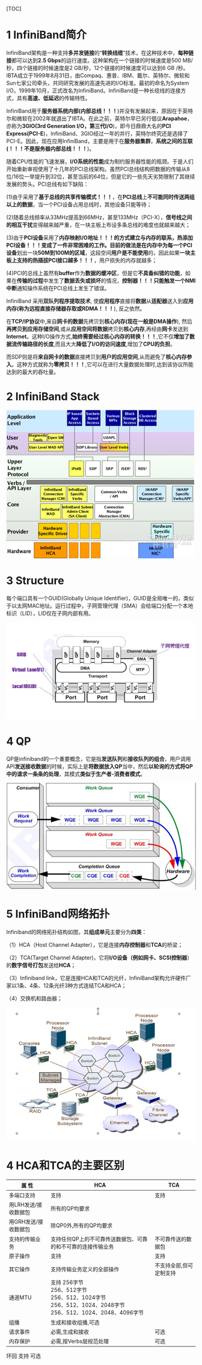 [TOC]

# 1 InfiniBand简介

InfiniBand架构是一种支持**多并发链接**的“**转换线缆**”技术，在这种技术中，**每种链接**都可以达到**2.5 Gbps**的运行速度。这种架构在一个链接的时候速度是500 MB/秒，四个链接的时候速度是2 GB/秒，12个链接的时候速度可以达到6 GB /秒。IBTA成立于1999年8月31日，由Compaq、惠普、IBM、戴尔、英特尔、微软和Sun七家公司牵头，共同研究发展的高速先进的I/O标准。最初的命名为System I/O，1999年10月，正式改名为InfiniBand。InfiniBand是一种长缆线的连接方式，具有**高速、低延迟**的传输特性。

InfiniBand用于**服务器系统内部(内部总线！！！**)并没有发展起来，原因在于英特尔和微软在2002年就退出了IBTA。在此之前，英特尔早已另行倡议**Arapahoe**，亦称为**3GIO(3rd Generation I/O，第三代I/O**)，即今日鼎鼎大名的**PCI Express(PCI\-E**)，InfiniBand、3GIO经过一年的并行，英特尔终究还是选择了PCI\-E。因此，现在应用InfiniBand，主要是用于在**服务器集群**，**系统之间的互联(！！！不是服务器内部总线！！！**)。 

随着CPU性能的飞速发展，**I/O系统的性能**成为制约服务器性能的瓶颈。于是人们开始重新审视使用了十几年的PCI总线架构。虽然PCI总线结构把数据的传输从8位/16位一举提升到32位，甚至当前的64位，但是它的一些先天劣势限制了其继续发展的势头。PCI总线有如下缺陷：

(1)由于采用了**基于总线的共享传输模式！！！**，在**PCI总线**上**不可能同时传送两组以上的数据**，当一个PCI设备占用总线时，其他设备只能等待；

(2)随着总线频率从33MHz提高到66MHz，甚至133MHz（PCI-X），**信号线之间的相互干扰**变得越来越严重，在一块主板上布设多条总线的难度也就越来越大；

(3)由于**PCI设备**采用了**内存映射I/O地址！！！**的方式建立与内存的联系，**热添加PCI设备！！！**变成了一件非常困难的工作。目前的做法是**在内存中**为**每一个PCI设备**划出一块**50M到100M的区域**，这段空间**用户是不能使用**的，因此如果**一块主板上支持的热插拔PCI接口越多！！！**，用户损失的内存就越多；

(4)PCI的总线上虽然有**buffer**作为**数据的缓冲区**，但是它**不具备纠错的功能**，如果在**传输的过程**中发生了**数据丢失或损坏**的情况，**控制器！！！**只能触发一个**NMI中断**通知操作系统在PCI总线上发生了错误。

InfiniBand 采用**双队列程序提取技术**, 使**应用程序**直接将**数据**从**适配器**送入到**应用内存(称为远程直接存储器存取或RDMA！！！**), 反之依然。

在**TCP/IP协议**中,来自**网卡的数据**先拷贝到**核心内存(现在一般是DMA操作**), 然后**再拷贝到应用存储空间**,或从**应用空间将数据**拷贝到**核心内存**,再经由**网卡**发送到**Internet**。这种I/O操作方式,**始终需要经过核心内存的转换！！！**,它不仅**增加了数据流传输路径的长度**,而且大大**降低了I/O的访问速度**,增加了**CPU的负担**。

而SDP则是将**来自网卡的数据**直接拷贝到**用户的应用空间**,从而避免了**核心内存参入**。这种方式就称为**零拷贝！！！**,它可以在进行大量数据处理时,达到该协议所能达到的最大的吞吐量。

# 2 InfiniBand Stack

![config](./images/1.png)

# 3 Structure

每个端口具有一个GUID(Globally Unique Identifier)，GUID是全局唯一的，类似于以太网MAC地址。运行过程中，子网管理代理（SMA）会给端口分配一个本地标识（LID），LID仅在子网内部有用。

![config](./images/2.png)

# 4 QP

QP是infiniband的一个重要概念，它是指**发送队列**和**接收队列的组合**，用户调用API**发送接收数据**的时候，实际上是**将数据放入QP**当中，然后**以轮询的方式将QP中的请求一条条的处理**，其模式**类似于生产者\-消费者模式**。

![config](./images/3.jpg)

# 5 InfiniBand网络拓扑

Infiniband的网络拓扑结构如图，其**组成单元**主要分为**四类**：

（1）HCA（Host Channel Adapter），它是连接**内存控制器**和**TCA**的桥梁；

（2）TCA(Target Channel Adapter)，它将**I/O设备（例如网卡、SCSI控制器**）的**数字信号打包**发送给**HCA**；

（3）Infiniband link，它是连接HCA和TCA的光纤，InfiniBand架构允许硬件厂家以1条、4条、12条光纤3种方式连结TCA和HCA；

（4）交换机和路由器；

![config](./images/4.jpg)

# 4 HCA和TCA的主要区别

|属 性|HCA|TCA|
|--|--|--|
|多端口支持|支持|支持
|用LRH发送/接收数据包|所有的QP均要求||	
|用GRH发送/接收数据包|除QP0外,所有的QP均要求||	 
|支持的传输业务|支持任何QP上的不可靠传送数据包、可靠的和不可靠的连接传输业务|不可靠传送的数据包|
|原子操作|支持|支持|
|其它操作|支持传输业务定义的全部操作|不支持全部,但可定制支持|
|通道MTU|支持 256字节<br>256、512字节<br>256、512、1024字节<br>256、512、1024、2048字节<br>256、512、1024、2048、4096字节 
|组播|生成和接收组播,可选|| 
|请求事件|必需,生成和接收|可选|
|内存保护|必需,按Verbs层规范处理|可选|
环回	支持	可选
 